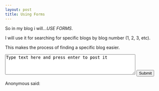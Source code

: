 ```yaml
---
layout: post
title: Using Forms
---
```

<head>
<script>
function Message() {
  var message = document.getElementById("meme").value;
  document.getElementById("print").innerHTML = message
}
</script>
</head>

<p>So in my blog i will...<em>USE FORMS</em>.</p>

<p>I will use it for searching for specific blogs by blog number (1, 2, 3, etc).</p>
<p>This makes the process of finding a specific blog easier.</p>

<form onsubmit="Message()">
<textarea rows="4" cols="50" id="meme">
Type text here and press enter to post it
</textarea>
<input type="submit" value="Submit" name="button">
</form>

<p>Anonymous said: </p>
<p id="print"></p>


